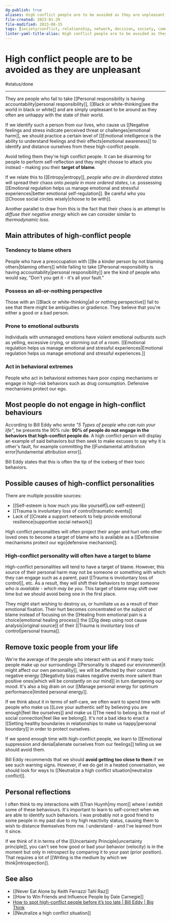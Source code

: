 ```yaml
---
dg-publish: true
aliases: High conflict people are to be avoided as they are unpleasant, high conflict people, toxic people, avoid toxicity, toxicity, bad people, high conflict personalities, target of blame, high-conflict, high conflict personalities, violent people, high-conflict people, high conflict person, negative people, unpleasant people, toxic people
file-created: 2023-01-29
file-modified: 2023-08-15
tags: [society/conflict, relationship, network, decision, society, communication, psychology/emotions, patterns, self/identity]
linter-yaml-title-alias: High conflict people are to be avoided as they are unpleasant
---
```


# High conflict people are to be avoided as they are unpleasant

#status/done

---

They are people who fail to take [[Personal responsibility is having accountability|personal responsibility]], [[Black or white-thinking|see the world in black or white]] and are simply unpleasant to be around as they often are unhappy with the state of their world.

If we identify such a person from our lives, who cause us [[Negative feelings and stress indicate perceived threat or challenges|emotional harm]], we should practice a certain level of [[Emotional intelligence is the ability to understand feelings and their effects|emotional awareness]] to identify and distance ourselves from these high-conflict people.

Avoid telling them they're high conflict people. It can be disarming for people to perform self-reflection and they might choose to attack you instead - making you their **target of blame**.

If we relate this to [[Entropy|entropy]], *people who are in disordered states* will spread their chaos onto *people in more ordered states*, i.e. possessing [[Emotional regulation helps us manage emotional and stressful experiences|better emotional self-regulation]]. Be careful who you [[Choose social circles wisely|choose to be with]].

Another parallel to draw from this is the fact that their chaos is an attempt to *diffuse their negative energy* which we can consider similar to *thermodynamic loss*.

## Main attributes of high-conflict people

### Tendency to blame others

People who have a preoccupation with [[Be a kinder person by not blaming others|blaming others]] while failing to take [[Personal responsibility is having accountability|personal responsibility]] are the kind of people who would say, "Don't you get it - it's all your fault."

### Possess an all-or-nothing perspective

Those with an [[Black or white-thinking|all or nothing perspective]] fail to see that there might be ambiguities or gradience. They believe that you're either a good or a bad person.

### Prone to emotional outbursts

Individuals with unmanaged emotions have violent emotional outbursts such as yelling, excessive crying, or storming out of a room. [[Emotional regulation helps us manage emotional and stressful experiences|Emotional regulation helps us manage emotional and stressful experiences.]]

### Act in behavioral extremes

People who act in behavioral extremes have poor coping mechanisms or engage in high-risk behaviors such as drug consumption. Defensive mechanisms protect our ego.

## Most people do not engage in high-conflict behaviours

According to Bill Eddy who wrote *"5 Types of people who can ruin your life"*, he presents the 90% rule: **90% of people do not engage in the behaviors that high-conflict people do**. A high conflict person will display an example of said behaviors but then seek to make excuses to say why it is other's fault, for example committing the [[Fundamental attribution error|fundamental attribution error]].

Bill Eddy states that this is often the tip of the iceberg of their toxic behaviors.

## Possible causes of high-conflict personalities

There are multiple possible sources:

- [[Self-esteem is how much you like yourself|Low self-esteem]]
- [[Trauma is involuntary loss of control|traumatic events]]
- Lack of [[Create a support network to help provide emotional resilience|supportive social network]]

High conflict personalities will often project their anger and hurt onto other loved ones to become a target of blame who is available as a [[Defensive mechanisms protect our ego|defensive mechanism]].

### High-conflict personality will often have a target to blame

High-conflict personalities will tend to have a target of blame. However, this source of their personal harm may not be someone or something with which they can engage such as a parent, past [[Trauma is involuntary loss of control]], etc. As a result, they will shift their behaviors to *target someone who is available - which may be you.* This target of blame may shift over time but we should avoid being one in the first place.

They might start wishing to destroy us, or humiliate us as a result of their emotional fixation. Their hurt becomes concentrated on the subject of blame instead of focusing on the [[Healing from emotional pain is a choice|emotional healing process]] the [[Dig deep using root cause analysis|original source]] of their [[Trauma is involuntary loss of control|personal trauma]].

## Remove toxic people from your life

We're the average of the people who interact with us and if many toxic people make up our surroundings [[Personality is shaped our environment|it might affect our own personality]], we will be affected by their constant negative energy [[Negativity bias makes negative events more salient than positive ones|which will be constantly on our mind]] in turn dampening our mood. It's also a big drain on our [[Manage personal energy for optimum performance|limited personal energy]].

If we think about it in terms of self-care, we often want to spend time with people who make us [[Love your authentic self by believing you are enough|feel like ourselves]] and make us [[The need to belong is the root of social connection|feel like we belong]]. It's not a bad idea to enact a [[Setting healthy boundaries in relationships to make us happy|personal boundary]] in order to protect ourselves.

If we spend enough time with high-conflict people, we learn to [[Emotional suppression and denial|alienate ourselves from our feelings]]  telling us we should avoid them.

Bill Eddy recommends that we should **avoid getting too close to them** if we see such warning signs. However, if we do get in a heated conversation, we should look for ways to [[Neutralize a high conflict situation|neutralize conflict]].

## Personal reflections

I often think to my interactions with [[Tran Huynh|my mom]] where I exhibit some of these behaviours. It's important to learn to self-correct when we are able to identify such behaviors. I was probably not a good friend to some people in my past due to my high reactivity status, causing them to wish to distance themselves from me. I understand - and I've learned from it since.

If we think of it in terms of the [[Uncertainty Principle|uncertainty principle]], you can't see how good or bad your behavior (velocity) is in the moment but only in retrospect by comparing it to your past (prior position). That requires a lot of [[Writing is the medium by which we think|introspection]].

## See also

- [[Never Eat Alone by Keith Ferrazzi Tahl Raz]]
- [[How to Win Friends and Influence People by Dale Carnegie]]
- [How to spot high-conflict people before it’s too late | Bill Eddy | Big Think](https://www.youtube.com/watch?v=Q-wwXhbwfrA)
- [[Neutralize a high conflict situation]]
